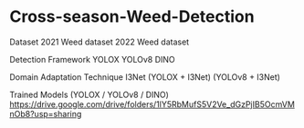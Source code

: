 # Cross-season-Weed-Detection

Dataset
2021 Weed dataset 
2022 Weed dataset 

Detection Framework
YOLOX
YOLOv8
DINO

Domain Adaptation Technique
I3Net
(YOLOX + I3Net)
(YOLOv8 + I3Net)

Trained Models (YOLOX / YOLOv8 / DINO) 
https://drive.google.com/drive/folders/1lY5RbMufS5V2Ve_dGzPjIB5OcmVMnOb8?usp=sharing